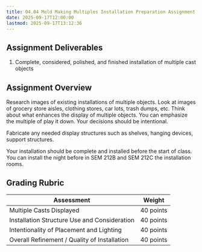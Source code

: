 ```yaml
---
title: 04.04 Mold Making Multiples Installation Preparation Assignment
date: 2025-09-17T12:00:00
lastmod: 2025-09-17T13:12:36
---
```


## Assignment Deliverables

1. Complete, considered, polished, and finished installation of multiple cast objects

## Assignment Overview

Research images of existing installations of multiple objects. Look at images of grocery store aisles, clothing stores, car lots, trash dumps, etc. Think about what enhances the display of multiple objects. You can emphasize the multiple of play it down. Your decisions should be intentional.

Fabricate any needed display structures such as shelves, hanging devices, support structures.

Your installation should be complete and installed before the start of class. You can install the night before in SEM 212B and SEM 212C the installation rooms.

## Grading Rubric

<div class="responsive-table-markdown">

| Assessment                                   | Weight    |
| -------------------------------------------- | --------- |
| Multiple Casts Displayed                     | 40 points |
| Installation Structure Use and Consideration | 40 points |
| Intentionality of Placement and Lighting     | 40 points |
| Overall Refinement / Quality of Installation | 40 points |

</div>
